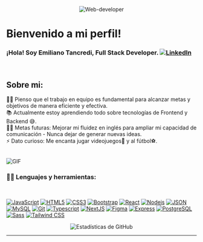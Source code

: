 <p align="center">
  <img src="https://res.cloudinary.com/dg8awhbvm/image/upload/v1690815535/Proyecto%20JS%20vanilla/github-header-image_1_x1koqo.png" alt="Web-developer">
</p>

# Bienvenido a mi perfil!

### ¡Hola! Soy Emiliano Tancredi, Full Stack Developer. [![LinkedIn](https://img.shields.io/badge/-LinkedIn-blue?style=flat&logo=linkedin&logoColor=white&link=https://www.linkedin.com/in/emiliano-tancredi-b566bb253/)](https://www.linkedin.com/in/emiliano-tancredi-b566bb253/)

<br />

## Sobre mi:

👨‍💻 Pienso que el trabajo en equipo es fundamental para alcanzar metas y objetivos de manera eficiente y efectiva.<br />
📚 Actualmente estoy aprendiendo todo sobre tecnologías de Frontend y Backend 😅. <br />
💪🏼 Metas futuras: Mejorar mi fluidez en inglés para ampliar mi capacidad de comunicación - Nunca dejar de generar nuevas ideas. <br />
⚡ Dato curioso: Me encanta jugar videojuegos👾 y al fútbol⚽. <br />

<br />

  <img align="center" alt="GIF" src="https://media.giphy.com/media/836HiJc7pgzy8iNXCn/giphy.gif" />
  
### 👨‍💻 Lenguajes y herramientas:

<br />

[![JavaScript](https://img.shields.io/badge/-JavaScript-black?style=flat&logo=javascript&link=https://github.com/BRdhanani)](https://github.com/EmilianoTancredi21)
[![HTML5](https://img.shields.io/badge/-HTML5-E34F26?style=flat&logo=html5&logoColor=white&link=https://github.com/BRdhanani)](https://github.com/EmilianoTancredi21)
[![CSS3](https://img.shields.io/badge/-CSS3-1572B6?style=flat&logo=css3&link=https://github.com/BRdhanani)](https://github.com/EmilianoTancredi21)
[![Bootstrap](https://img.shields.io/badge/-Bootstrap-563D7C?style=flat&logo=bootstrap&link=https://github.com/BRdhanani)](https://github.com/EmilianoTancredi21)
[![React](https://img.shields.io/badge/-React-black?style=flat&logo=react&link=https://github.com/BRdhanani)](https://github.com/EmilianoTancredi21)
[![Nodejs](https://img.shields.io/badge/-Nodejs-green?style=flat&logo=Node.js&link=https://github.com/BRdhanani)](https://github.com/EmilianoTancredi21)
[![JSON](https://img.shields.io/badge/-json-02569B?style=flat&logo=json&link=https://github.com/BRdhanani)](https://github.com/EmilianoTancredi21)
[![MySQL](https://img.shields.io/badge/-MySQL-black?style=flat&logo=mysql&link=https://github.com/BRdhanani)](https://github.com/EmilianoTancredi21)
[![Git](https://img.shields.io/badge/-Git-black?style=flat&logo=git&link=https://github.com/BRdhanani)](https://github.com/EmilianoTancredi21)
[![Typescript](https://img.shields.io/badge/-TypeScript-white?style=flat&logo=typescript&link=https://github.com/BRdhanani)](https://github.com/EmilianoTancredi21)
[![NextJS](https://img.shields.io/badge/-NextJS-black?style=flat&logo=nextjs&link=https://github.com/BRdhanani)](https://github.com/EmilianoTancredi21)
[![Figma](https://img.shields.io/badge/-Figma-purple?style=flat&logo=figma&link=https://github.com/BRdhanani)](https://github.com/EmilianoTancredi21)
[![Express](https://img.shields.io/badge/-Express-black?style=flat&logo=express&link=https://github.com/BRdhanani)](https://github.com/EmilianoTancredi21)
[![PostgreSQL](https://img.shields.io/badge/-PostgreSQL-blue?style=flat&logo=postgresql&link=https://github.com/BRdhanani)](https://github.com/EmilianoTancredi21)
[![Sass](https://img.shields.io/badge/-Sass-pink?style=flat&logo=sass&link=https://github.com/BRdhanani)](https://github.com/EmilianoTancredi21)
[![Tailwind CSS](https://img.shields.io/badge/-Tailwind_CSS-blue?style=flat&logo=tailwind-css&link=https://github.com/BRdhanani)](https://github.com/EmilianoTancredi21)

<p align='center'>
     <img align="center" src="https://github-readme-stats.vercel.app/api?username=EmilianoTancredi21&show_icons=true&title_color=fff&icon_color=79ff97&text_color=efefef&bg_color=24292e" alt="Estadísticas de GitHub">
   </p>

---
